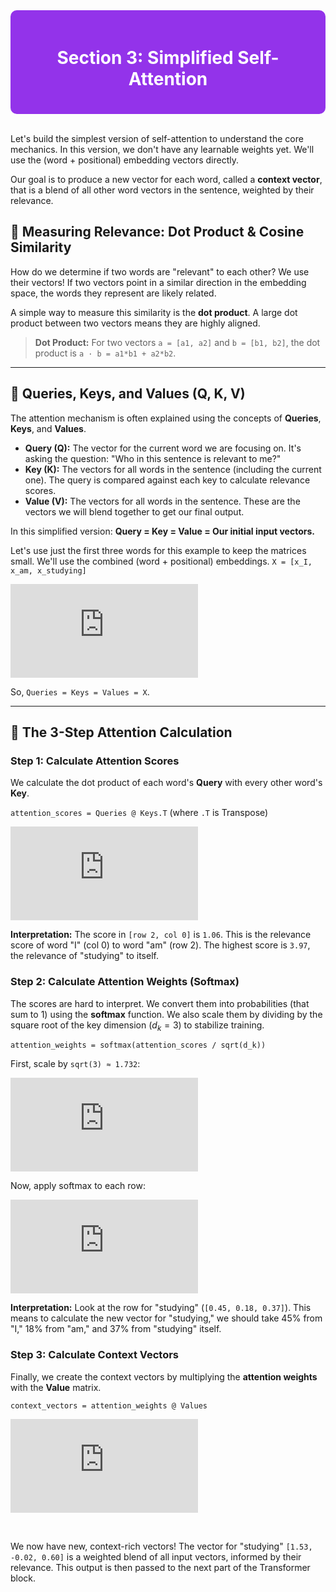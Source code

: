 <div style="background-color:#9333EA; padding:20px; border-radius:10px; color:white;">
  <h1 align="center">Section 3: Simplified Self-Attention</h1>
</div>
<br>

Let's build the simplest version of self-attention to understand the core mechanics. In this version, we don't have any learnable weights yet. We'll use the (word + positional) embedding vectors directly.

Our goal is to produce a new vector for each word, called a **context vector**, that is a blend of all other word vectors in the sentence, weighted by their relevance.

## 🤝 Measuring Relevance: Dot Product & Cosine Similarity

How do we determine if two words are "relevant" to each other? We use their vectors! If two vectors point in a similar direction in the embedding space, the words they represent are likely related.

A simple way to measure this similarity is the **dot product**. A large dot product between two vectors means they are highly aligned.

> **Dot Product:** For two vectors `a = [a1, a2]` and `b = [b1, b2]`, the dot product is `a · b = a1*b1 + a2*b2`.

---

## 🧐 Queries, Keys, and Values (Q, K, V)

The attention mechanism is often explained using the concepts of **Queries**, **Keys**, and **Values**.

* **Query (Q):** The vector for the current word we are focusing on. It's asking the question: "Who in this sentence is relevant to me?"
* **Key (K):** The vectors for all words in the sentence (including the current one). The query is compared against each key to calculate relevance scores.
* **Value (V):** The vectors for all words in the sentence. These are the vectors we will blend together to get our final output.

In this simplified version: **Query = Key = Value = Our initial input vectors.**

Let's use just the first three words for this example to keep the matrices small. We'll use the combined (word + positional) embeddings.
`X = [x_I, x_am, x_studying]`

![Equation for X](https://latex.codecogs.com/svg.latex?%5Cbg_white%20X%20%3D%20%5Cbegin%7Bbmatrix%7D%201.8%20%26%200.1%20%26%200.5%20%5C%5C%200.3%20%26%201.2%20%26%200.8%20%5C%5C%201.8%20%26%20-0.3%20%26%200.8%20%5Cend%7Bbmatrix%7D%20%5Cquad%20%5Cbegin%7Bmatrix%7D%20%5Cleftarrow%20%5Ctext%7BI%7D%20%5C%5C%20%5Cleftarrow%20%5Ctext%7Bam%7D%20%5C%5C%20%5Cleftarrow%20%5Ctext%7Bstudying%7D%20%5Cend%7Bmatrix%7D)

So, `Queries = Keys = Values = X`.

---

## 🧮 The 3-Step Attention Calculation

### Step 1: Calculate Attention Scores
We calculate the dot product of each word's **Query** with every other word's **Key**.

`attention_scores = Queries @ Keys.T` (where `.T` is Transpose)

![Attention Scores Calculation](https://latex.codecogs.com/svg.latex?%5Cbg_white%20%5Cbegin%7Bbmatrix%7D%201.8%20%26%200.1%20%26%200.5%20%5C%5C%200.3%20%26%201.2%20%26%200.8%20%5C%5C%201.8%20%26%20-0.3%20%26%200.8%20%5Cend%7Bbmatrix%7D%20%5Ctimes%20%5Cbegin%7Bbmatrix%7D%201.8%20%26%200.3%20%26%201.8%20%5C%5C%200.1%20%26%201.2%20%26%20-0.3%20%5C%5C%200.5%20%26%200.8%20%26%200.8%20%5Cend%7Bbmatrix%7D%20%3D%20%5Cbegin%7Bbmatrix%7D%203.50%20%26%201.06%20%26%203.61%20%5C%5C%201.06%20%26%201.70%20%26%201.12%20%5C%5C%203.61%20%26%201.12%20%26%203.97%20%5Cend%7Bbmatrix%7D)

**Interpretation:** The score in `[row 2, col 0]` is `1.06`. This is the relevance score of word "I" (col 0) to word "am" (row 2). The highest score is `3.97`, the relevance of "studying" to itself.

### Step 2: Calculate Attention Weights (Softmax)
The scores are hard to interpret. We convert them into probabilities (that sum to 1) using the **softmax** function. We also scale them by dividing by the square root of the key dimension ($d_k=3$) to stabilize training.

`attention_weights = softmax(attention_scores / sqrt(d_k))`

First, scale by `sqrt(3) ≈ 1.732`:

![Scaled Scores Matrix](https://latex.codecogs.com/svg.latex?%5Cbg_white%20%5Ctext%7BScaled%20Scores%7D%20%3D%20%5Cbegin%7Bbmatrix%7D%202.02%20%26%200.61%20%26%202.08%20%5C%5C%200.61%20%26%200.98%20%26%200.65%20%5C%5C%202.08%20%26%200.65%20%26%202.30%20%5Cend%7Bbmatrix%7D)

Now, apply softmax to each row:

![Attention Weights Matrix](https://latex.codecogs.com/svg.latex?%5Cbg_white%20%5Ctext%7BAttention%20Weights%7D%20%3D%20%5Cbegin%7Bbmatrix%7D%200.44%20%26%200.10%20%26%200.46%20%5C%5C%200.25%20%26%200.40%20%26%200.35%20%5C%5C%200.45%20%26%200.18%20%26%200.37%20%5Cend%7Bbmatrix%7D)

**Interpretation:** Look at the row for "studying" (`[0.45, 0.18, 0.37]`). This means to calculate the new vector for "studying," we should take 45% from "I," 18% from "am," and 37% from "studying" itself.

### Step 3: Calculate Context Vectors
Finally, we create the context vectors by multiplying the **attention weights** with the **Value** matrix.

`context_vectors = attention_weights @ Values`

![Context Vector Calculation](https://latex.codecogs.com/svg.latex?%5Cbg_white%20%5Cbegin%7Bbmatrix%7D%200.44%20%26%200.10%20%26%200.46%20%5C%5C%200.25%20%26%200.40%20%26%200.35%20%5C%5C%200.45%20%26%200.18%20%26%200.37%20%5Cend%7Bbmatrix%7D%20%5Ctimes%20%5Cbegin%7Bbmatrix%7D%201.8%20%26%200.1%20%26%200.5%20%5C%5C%200.3%20%26%201.2%20%26%200.8%20%5C%5C%201.8%20%26%20-0.3%20%26%200.8%20%5Cend%7Bbmatrix%7D%20%3D%20%5Cbegin%7Barray%7D%7Bc%20c%7D%20%5Cbegin%7Bbmatrix%7D%201.64%20%26%200.02%20%26%200.67%20%5C%5C%201.20%20%26%200.39%20%26%200.83%20%5C%5C%201.53%20%26%20-0.02%20%26%200.60%20%5Cend%7Bbmatrix%7D%20%26%20%5Cbegin%7Bmatrix%7D%20%5Cleftarrow%20%5Ctext%7BContext%20for%20%22I%22%7D%20%5C%5C%20%5Cleftarrow%20%5Ctext%7BContext%20for%20%22am%22%7D%20%5C%5C%20%5Cleftarrow%20%5Ctext%7BContext%20for%20%22studying%22%7D%20%5Cend%7Bmatrix%7D%20%5Cend%7Barray%7D)

<br>

We now have new, context-rich vectors! The vector for "studying" `[1.53, -0.02, 0.60]` is a weighted blend of all input vectors, informed by their relevance. This output is then passed to the next part of the Transformer block.
